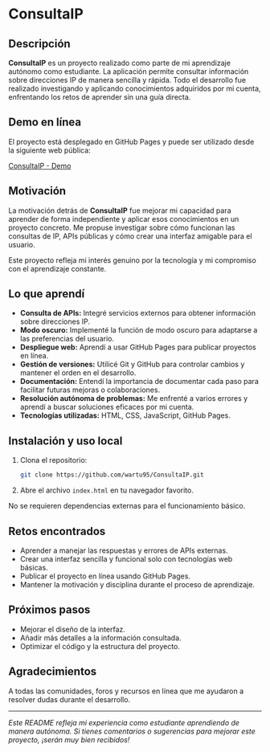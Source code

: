 # ConsultaIP

## Descripción

**ConsultaIP** es un proyecto realizado como parte de mi aprendizaje autónomo como estudiante. La aplicación permite consultar información sobre direcciones IP de manera sencilla y rápida. Todo el desarrollo fue realizado investigando y aplicando conocimientos adquiridos por mi cuenta, enfrentando los retos de aprender sin una guía directa.

## Demo en línea

El proyecto está desplegado en GitHub Pages y puede ser utilizado desde la siguiente web pública:

[ConsultaIP - Demo](https://wartu95.github.io/ConsultaIP/)

## Motivación

La motivación detrás de **ConsultaIP** fue mejorar mi capacidad para aprender de forma independiente y aplicar esos conocimientos en un proyecto concreto. Me propuse investigar sobre cómo funcionan las consultas de IP, APIs públicas y cómo crear una interfaz amigable para el usuario.

Este proyecto refleja mi interés genuino por la tecnología y mi compromiso con el aprendizaje constante.

## Lo que aprendí

- **Consulta de APIs:** Integré servicios externos para obtener información sobre direcciones IP.
- **Modo oscuro:** Implementé la función de modo oscuro para adaptarse a las preferencias del usuario.
- **Despliegue web:** Aprendí a usar GitHub Pages para publicar proyectos en línea.
- **Gestión de versiones:** Utilicé Git y GitHub para controlar cambios y mantener el orden en el desarrollo.
- **Documentación:** Entendí la importancia de documentar cada paso para facilitar futuras mejoras o colaboraciones.
- **Resolución autónoma de problemas:** Me enfrenté a varios errores y aprendí a buscar soluciones eficaces por mi cuenta.
- **Tecnologías utilizadas:** HTML, CSS, JavaScript, GitHub Pages.

## Instalación y uso local

1. Clona el repositorio:
   ```bash
   git clone https://github.com/wartu95/ConsultaIP.git
   ```
2. Abre el archivo `index.html` en tu navegador favorito.

No se requieren dependencias externas para el funcionamiento básico.

## Retos encontrados

- Aprender a manejar las respuestas y errores de APIs externas.
- Crear una interfaz sencilla y funcional solo con tecnologías web básicas.
- Publicar el proyecto en línea usando GitHub Pages.
- Mantener la motivación y disciplina durante el proceso de aprendizaje.

## Próximos pasos

- Mejorar el diseño de la interfaz.
- Añadir más detalles a la información consultada.
- Optimizar el código y la estructura del proyecto.

## Agradecimientos

A todas las comunidades, foros y recursos en línea que me ayudaron a resolver dudas durante el desarrollo.

---

*Este README refleja mi experiencia como estudiante aprendiendo de manera autónoma. Si tienes comentarios o sugerencias para mejorar este proyecto, ¡serán muy bien recibidos!*
